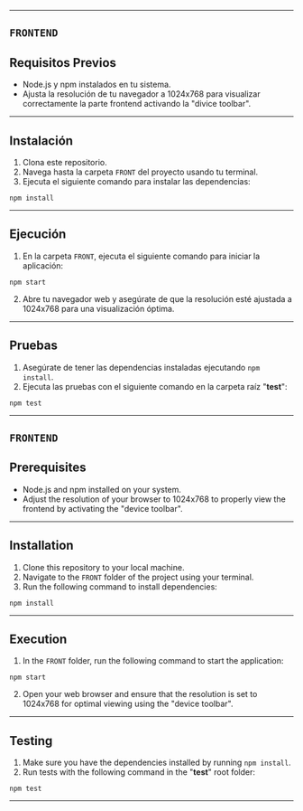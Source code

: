 ----------------------------------------------------------------------
`FRONTEND`
----------------------------------------------------------------------
## Requisitos Previos

- Node.js y npm instalados en tu sistema.
- Ajusta la resolución de tu navegador a 1024x768 para visualizar correctamente la parte frontend activando la "divice toolbar".
  
----------------------------------------------------------------------
## Instalación

1. Clona este repositorio.
2. Navega hasta la carpeta `FRONT` del proyecto usando tu terminal.
3. Ejecuta el siguiente comando para instalar las dependencias:

`npm install`

----------------------------------------------------------------------
## Ejecución

1. En la carpeta `FRONT`, ejecuta el siguiente comando para iniciar la aplicación:
   
`npm start`

2. Abre tu navegador web y asegúrate de que la resolución esté ajustada a 1024x768 para una visualización óptima.
----------------------------------------------------------------------
## Pruebas

1. Asegúrate de tener las dependencias instaladas ejecutando `npm install`.
2. Ejecuta las pruebas con el siguiente comando en la carpeta raíz "__test__":

`npm test`


----------------------------------------------------------------------
`FRONTEND`
----------------------------------------------------------------------
## Prerequisites

- Node.js and npm installed on your system.
- Adjust the resolution of your browser to 1024x768 to properly view the frontend by activating the "device toolbar".
----------------------------------------------------------------------
## Installation

1. Clone this repository to your local machine.
2. Navigate to the `FRONT` folder of the project using your terminal.
3. Run the following command to install dependencies:

`npm install`

----------------------------------------------------------------------

## Execution

1. In the `FRONT` folder, run the following command to start the application:

`npm start`

2. Open your web browser and ensure that the resolution is set to 1024x768 for optimal viewing using the "device toolbar".
----------------------------------------------------------------------
## Testing

1. Make sure you have the dependencies installed by running `npm install`.
2. Run tests with the following command in the "__test__" root folder:

`npm test`

----------------------------------------------------------------------
